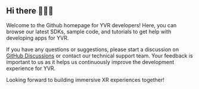 ## Hi there 👋🧑‍💻
Welcome to the Github homepage for YVR developers! Here, you can browse our latest SDKs, sample code, and tutorials to get help with developing apps for YVR. 

If you have any questions or suggestions, please start a discussion on [GitHub Discussions](https://github.com/orgs/YVRDeveloper/discussions) or contact our technical support team. Your feedback is important to us as it helps us continuously improve the development experience for YVR.

Looking forward to building immersive XR experiences together!

<!--

**Here are some ideas to get you started:**

🙋‍♀️ A short introduction - what is your organization all about?
🌈 Contribution guidelines - how can the community get involved?
👩‍💻 Useful resources - where can the community find your docs? Is there anything else the community should know?
🍿 Fun facts - what does your team eat for breakfast?
🧙 Remember, you can do mighty things with the power of [Markdown](https://docs.github.com/github/writing-on-github/getting-started-with-writing-and-formatting-on-github/basic-writing-and-formatting-syntax)
-->
